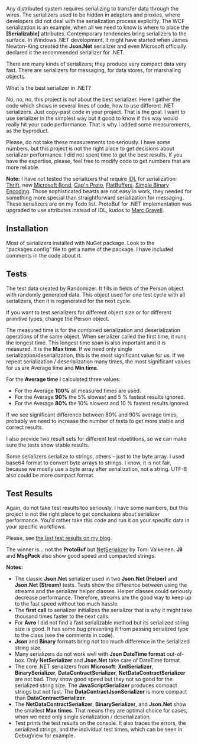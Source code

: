 Any distributed system requires serializing to transfer data through the wires. The serializers used to be hidden in adapters and proxies, where developers did not deal with the serialization process explicitly. The WCF serialization is an example, when all we need to know is where to place the **[Serializable]** attributes. Contemporary tendencies bring serializers to the surface. In Windows .NET development, it might have started when James Newton-King created the **Json.Net** serializer and even Microsoft officially declared it the recommended serializer for .NET.

There are many kinds of serializers; they produce very compact data very fast. There are serializers for messaging, for data stores, for marshaling objects. 

What is the best serializer in .NET?

No, no, no, this project is not about the best serializer. Here I gather the code which shows in several lines of code, how to use different .NET serializers. Just copy-past code in your project. That is the goal. I want to use serializer in the simplest way but it good to know if this way would really hit your code performance. That is why I added some measurements, as the byproduct.

Please, do not take these measurements too seriously. I have some numbers, but this project is not the right place to get decisions about serializer performance. I did not spent time to get the best results. If you have the expertise, please, feel free to modify code to get numbers that are more reliable.

**Note:** I have not tested the serializers that require [IDL](http://en.wikipedia.org/wiki/Interface_description_language) for serialization: [Thrift](https://thrift.apache.org/), new [Microsoft Bond](https://github.com/Microsoft/bond), [Cap'n Proto](https://github.com/mgravell/capnproto-net), [FlatBuffers](https://github.com/google/flatbuffers), [Simple Binary Encoding](https://github.com/real-logic/simple-binary-encoding). Those sophisticated beasts are not easy in work, they needed for something more special than straightforward serialization for messaging. These serializers are on my Todo list. ProtoBuf for .NET implementation was upgraded to use attributes instead of IDL, kudos to [Marc Gravell](http://blog.marcgravell.com/). 

## Installation ##
Most of serializers installed with NuGet package. Look to the “packages.config” file to get a name of the package. I have included comments in the code about it.

## Tests ##
The test data created by Randomizer. It fills in fields of the Person object with randomly generated data. This object used for one test cycle with all serializers, then it is regenerated for the next cycle.

If you want to test serializers for different object size or for different primitive types, change the Person object.

The measured time is for the combined serialization and deserialization operations of the same object. When serializer called the first time, it runs the longest time. This longest time span is also important and it is measured. It is the **Max time**. If we need only single serialization/deserialization, this is the most significant value for us. If we repeat serialization / deserialization many times, the most significant values for us are Average time and **Min time**.

For the **Average time** I calculated three values: 
- For the Average **100%** all measured times are used.  
- For the Average **90%** the 5% slowest and 5 % fastest results ignored. 
- For the Average **80%** the 10% slowest and 10 % fastest results ignored.

If we see significant difference between 80% and 90% average times, probably we need to increase the number of tests to get more stable and correct results.

I also provide two result sets for different test repetitions, so we can make sure the tests show stable results.

Some serializers serialize to strings, others – just to the byte array. I used base64 format to convert byte arrays to strings. I know, it is not fair, because we mostly use a byte array after serialization, not a string. UTF-8 also could be more compact format.

## Test Results ##
Again, do not take test results too seriously. I have some numbers, but this project is not the right place to get conclusions about serializer performance. You'd rather take this code and run it on your specific data in your specific workflows.

Please, see [the last test results on my blog](http://geekswithblogs.net/LeonidGaneline/archive/2015/02/26/serializers-in-.net.aspx). 



The winner is… not the **ProtoBuf** but [NetSerializer](http://www.codeproject.com/Articles/351538/NetSerializer-A-Fast-Simple-Serializer-for-NET) by Tomi Valkeinen. **Jil** and **MsgPack** also show good speed and compacted strings.

**Notes:**

- The classic **Json.Net** serializer used in two **Json.Net (Helper)** and **Json.Net (Stream)** tests. Tests show the difference between using the streams and the serializer helper classes. Helper classes could seriously decrease performance. Therefore, streams are the good way to keep up to the fast speed without too much hassle.
- The **first call** to serializer initializes the serializer that is why it might take thousand times faster to the next calls.
- For **Avro** I did not find a fast serializable method but its serialized string size is good. It has some bug preventing it from passing serialized type to the class (see the comments in code).
- **Json** and **Binary** formats bring not too much difference in the serialized string size.
- Many serializers do not work well with **Json DateTime format** out-of-box. Only **NetSerializer** and **Json.Net** take care of DateTime format.
- The core .NET serializers from **Microsoft**: **XmlSerializer**, **BinarySerializer**, **DataContractSerializer**, **NetDataContractSerializer** are not bad. They show good speed but they not so good for the serialized string size. The **JavaScriptSerializer** produces compact strings but not fast. The **DataContractJsonSerializer** is more compact than **DataContractSerializer**.
- The **NetDataContractSerializer**, **BinarySerializer**, and **Json.Net** show the smallest **Max times**. That means they are optimal choice for cases, when we need only single serialization / deserialization.
- Test prints the test results on the console. It also traces the errors, the serialized strings, and the individual test times, which can be seen in DebugView for example.

